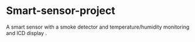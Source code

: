 # Smart-sensor-project
A smart sensor with a smoke detector and temperature/humidity monitoring and lCD display .
